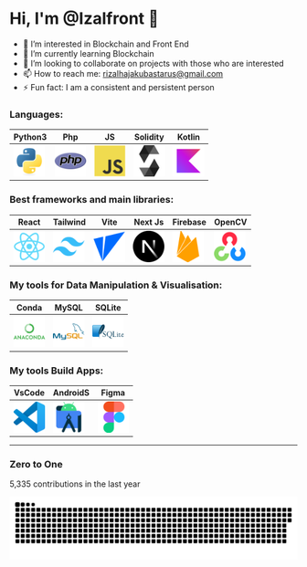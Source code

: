 # Hi, I'm @Izalfront 👋

- 👀 I’m interested in Blockchain and Front End
- 🌱 I’m currently learning Blockchain
- 💞️ I’m looking to collaborate on projects with those who are interested
- 📫 How to reach me: rizalhajakubastarus@gmail.com
- ⚡ Fun fact: I am a consistent and persistent person

### Languages:
| Python3 | Php | JS | Solidity | Kotlin |
|----------|----------|----------|-----|-----|
|  <img src="https://github.com/devicons/devicon/blob/master/icons/python/python-original.svg" title="Python"  alt="Python" width="55" height="55"/> |  <img src="https://github.com/devicons/devicon/blob/master/icons/php/php-original.svg" title="PHP"  alt="PHP" width="55" height="55"/> |  <img src="https://github.com/devicons/devicon/blob/master/icons/javascript/javascript-original.svg" title="JavaScript" alt="JavaScript" width="55" height="55"/> |  <img src="https://github.com/devicons/devicon/blob/master/icons/solidity/solidity-original.svg" title="Solidity" alt="Solidity" width="55" height="55"/>|  <img src="https://github.com/devicons/devicon/blob/master/icons/kotlin/kotlin-original.svg" title="Kotlin" alt="Kotlin" width="55" height="55"/>| 

### Best frameworks and main libraries:

| React | Tailwind | Vite | Next Js | Firebase | OpenCV |
|----------|----------|----------|----------|----------|----------|
|  <img src="https://github.com/devicons/devicon/blob/master/icons/react/react-original.svg" title="React"  alt="React" width="55" height="55"/>|  <img width="55" src="tailwindcss.svg" alt="snake"/> |  <img src="https://github.com/devicons/devicon/blob/master/icons/vite/vite-original.svg" title="Vite" alt="Vite" width="55" height="55"/>|  <img src="https://github.com/devicons/devicon/blob/master/icons/nextjs/nextjs-original.svg" title="Next Js" alt="Next Js" width="55" height="55"/>|  <img src="https://github.com/devicons/devicon/blob/master/icons/firebase/firebase-plain.svg" title="Firebase" alt="Firebase" width="55" height="55"/>| <img src="https://github.com/devicons/devicon/blob/master/icons/opencv/opencv-original.svg" title="OpenCV" alt="OpenCV" width="55" height="55"/>|

### My tools for Data Manipulation & Visualisation:

| Conda | MySQL | SQLite |
|----------|----------|----------|
|<img src="https://github.com/devicons/devicon/blob/master/icons/anaconda/anaconda-original-wordmark.svg" title="Anaconda" alt="Conda" width="55" height="55"/>|<img src="https://github.com/devicons/devicon/blob/master/icons/mysql/mysql-original-wordmark.svg" title="MySQL" alt="MySQL" width="55" height="55"/>|<img src="https://github.com/devicons/devicon/blob/master/icons/sqlite/sqlite-original-wordmark.svg" title="SQLite" alt="SQLite" width="55" height="55"/>|

### My tools Build Apps:

| VsCode | AndroidS | Figma |
|----------|----------|----------|
|<img src="https://github.com/devicons/devicon/blob/master/icons/vscode/vscode-original.svg" title="VsCode" alt="VsCode" width="55" height="55"/>|<img src="https://github.com/devicons/devicon/blob/master/icons/androidstudio/androidstudio-original.svg" title="Android Studio" alt="Android Studio" width="55" height="55"/>|<img src="https://github.com/devicons/devicon/blob/master/icons/figma/figma-original.svg" title="Figma" alt="Figma" width="55" height="55"/>|

------------------------------------
### Zero to One

5,335 contributions in the last year
<p align="center">
 <img width="1000" src="snake.svg" alt="snake"/>
</p>
